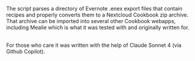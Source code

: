 The script parses a directory of Evernote .enex export files that contain recipes and properly converts them to a Nextcloud Cookbook zip archive. That archive can be imported into several other Cookbook webapps, including Mealie which is what it was tested with and originally written for.

</br>
For those who care it was written with the help of Claude Sonnet 4 (via Github Copilot).
